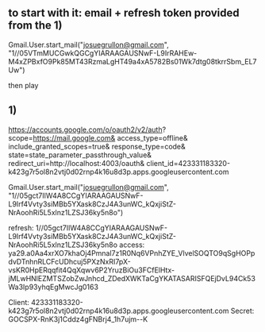 ## to start with it: email + refresh token provided from the 1)
Gmail.User.start_mail("josuegrullon@gmail.com", "1//05VTmMUCGwkQGCgYIARAAGAUSNwF-L9IrRAHEw-M4xZPBxfO9Pk85MT43RzmaLgHT49a4xA5782Bs01Wk7dtg08tkrrSbm_EL7Uw")

then play

## 1) 
https://accounts.google.com/o/oauth2/v2/auth?
 scope=https://mail.google.com&
 access_type=offline&
 include_granted_scopes=true&
 response_type=code&
 state=state_parameter_passthrough_value&
 redirect_uri=http://localhost:4003/oauth&
 client_id=423331183320-k423g7r5ol8n2vtj0d02rnp4k16u8d3p.apps.googleusercontent.com

 Gmail.User.start_mail("josuegrullon@gmail.com", "1//05gct7IlW4A8CCgYIARAAGAUSNwF-L9Irf4Vvty3siMBb5YXask8CzJ4A3unWC_kQxjiStZ-NrAoohRi5L5xlnz1LZSJ36ky5n8o")

refresh: 1//05gct7IlW4A8CCgYIARAAGAUSNwF-L9Irf4Vvty3siMBb5YXask8CzJ4A3unWC_kQxjiStZ-NrAoohRi5L5xlnz1LZSJ36ky5n8o
access: ya29.a0Aa4xrXO7khaOj4Pmnal7z1R0Nq6VPnhZYE_VlvelSOQTO9qSgHOPpdvDTnhnRLCFcUDhcuj5PXzNxRI7pX-vsKR0HpERqqfit4QqXqwv6P2YruzBiOu3FCfElHtx-jMLwHNlEZMTSZobZwJnhcd_ZDedXWKTaCgYKATASARISFQEjDvL94Ck53Wa3Ip93yhqEgMwcJg0163

Client: 423331183320-k423g7r5ol8n2vtj0d02rnp4k16u8d3p.apps.googleusercontent.com
Secret: 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